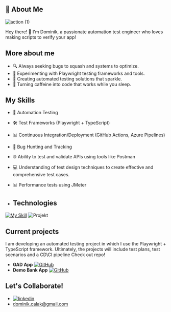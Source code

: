 ## 🚀 About Me
![action (1)](https://github.com/DominikCLK/Demo-Bank-Project/assets/75272795/e0abf823-8ce8-4616-a67d-36b1ea138499)

Hey there! 👋 I'm Dominik, a passionate automation test engineer who loves making scripts to verify your app!

## More about me

- 🔍 Always seeking bugs to squash and systems to optimize.
- 🧪 Experimenting with Playwright testing frameworks and tools.
- 🌟 Creating automated testing solutions that sparkle.
- 🚀 Turning caffeine into code that works while you sleep.

## My Skills

- 🤖 Automation Testing
- 🛠️ Test Frameworks (Playwright + TypeScript)
- 📊 Continuous Integration/Deployment (GitHub Actions, Azure Pipelines)
- 🐛 Bug Hunting and Tracking
- 🌐 Ability to test and validate APIs using tools like Postman
- 💻 Understanding of test design techniques to create effective and comprehensive test cases.
- 📊 Performance tests using JMeter

- ## Technologies
[![My Skill](https://skillicons.dev/icons?i=ts,vscode,postman,html,css,github,git,azure,nodejs,figma&theme=light)](https://skillicons.dev) ![Projekt](https://github.com/DominikCLK/Demo-Bank-Project/assets/75272795/6ee881f0-d374-4514-8369-61ccc70957a2)


## Current projects

I am developing an automated testing project in which I use the Playwright + TypeScript framework. Ultimately, the projects will include test plans, test scenarios and a CD\CI pipeline
Check out repo! 
- **GAD App** [![GitHub](https://img.shields.io/badge/GitHub-181717?style=for-the-badge&logo=github&logoColor=white)](https://github.com/DominikCLK/Automation-tests-project-Playwright)
- **Demo Bank App** [![GitHub](https://img.shields.io/badge/GitHub-181717?style=for-the-badge&logo=github&logoColor=white)](https://github.com/DominikCLK/Demo-Bank-Project)

## Let's Collaborate!
- [![linkedin](https://skillicons.dev/icons?i=linkedin&theme=light)](https://www.linkedin.com/in/dominik-calak/)
- dominik.calak@gmail.com
